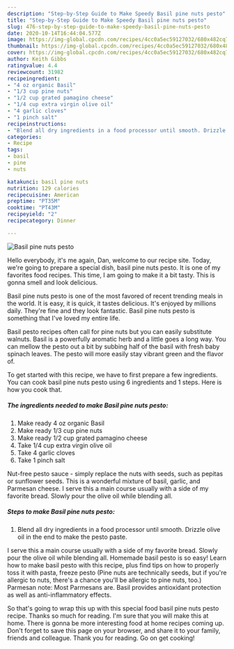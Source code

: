 ```yaml
---
description: "Step-by-Step Guide to Make Speedy Basil pine nuts pesto"
title: "Step-by-Step Guide to Make Speedy Basil pine nuts pesto"
slug: 476-step-by-step-guide-to-make-speedy-basil-pine-nuts-pesto
date: 2020-10-14T16:44:04.577Z
image: https://img-global.cpcdn.com/recipes/4cc0a5ec59127032/680x482cq70/basil-pine-nuts-pesto-recipe-main-photo.jpg
thumbnail: https://img-global.cpcdn.com/recipes/4cc0a5ec59127032/680x482cq70/basil-pine-nuts-pesto-recipe-main-photo.jpg
cover: https://img-global.cpcdn.com/recipes/4cc0a5ec59127032/680x482cq70/basil-pine-nuts-pesto-recipe-main-photo.jpg
author: Keith Gibbs
ratingvalue: 4.4
reviewcount: 31982
recipeingredient:
- "4 oz organic Basil"
- "1/3 cup pine nuts"
- "1/2 cup grated pamagino cheese"
- "1/4 cup extra virgin olive oil"
- "4 garlic cloves"
- "1 pinch salt"
recipeinstructions:
- "Blend all dry ingredients in a food processor until smooth. Drizzle olive oil in the end to make the pesto paste."
categories:
- Recipe
tags:
- basil
- pine
- nuts

katakunci: basil pine nuts 
nutrition: 129 calories
recipecuisine: American
preptime: "PT35M"
cooktime: "PT43M"
recipeyield: "2"
recipecategory: Dinner

---
```



![Basil pine nuts pesto](https://img-global.cpcdn.com/recipes/4cc0a5ec59127032/680x482cq70/basil-pine-nuts-pesto-recipe-main-photo.jpg)

Hello everybody, it's me again, Dan, welcome to our recipe site. Today, we're going to prepare a special dish, basil pine nuts pesto. It is one of my favorites food recipes. This time, I am going to make it a bit tasty. This is gonna smell and look delicious.

Basil pine nuts pesto is one of the most favored of recent trending meals in the world. It is easy, it is quick, it tastes delicious. It's enjoyed by millions daily. They're fine and they look fantastic. Basil pine nuts pesto is something that I've loved my entire life.

Basil pesto recipes often call for pine nuts but you can easily substitute walnuts. Basil is a powerfully aromatic herb and a little goes a long way. You can mellow the pesto out a bit by subbing half of the basil with fresh baby spinach leaves. The pesto will more easily stay vibrant green and the flavor of.


To get started with this recipe, we have to first prepare a few ingredients. You can cook basil pine nuts pesto using 6 ingredients and 1 steps. Here is how you cook that.

<!--inarticleads1-->

##### The ingredients needed to make Basil pine nuts pesto:

1. Make ready 4 oz organic Basil
1. Make ready 1/3 cup pine nuts
1. Make ready 1/2 cup grated pamagino cheese
1. Take 1/4 cup extra virgin olive oil
1. Take 4 garlic cloves
1. Take 1 pinch salt


Nut-free pesto sauce - simply replace the nuts with seeds, such as pepitas or sunflower seeds. This is a wonderful mixture of basil, garlic, and Parmesan cheese. I serve this a main course usually with a side of my favorite bread. Slowly pour the olive oil while blending all. 

<!--inarticleads2-->

##### Steps to make Basil pine nuts pesto:

1. Blend all dry ingredients in a food processor until smooth. Drizzle olive oil in the end to make the pesto paste.


I serve this a main course usually with a side of my favorite bread. Slowly pour the olive oil while blending all. Homemade basil pesto is so easy! Learn how to make basil pesto with this recipe, plus find tips on how to properly toss it with pasta, freeze pesto (Pine nuts are technically seeds, but if you&#39;re allergic to nuts, there&#39;s a chance you&#39;ll be allergic to pine nuts, too.) Parmesan note: Most Parmesans are. Basil provides antioxidant protection as well as anti-inflammatory effects. 

So that's going to wrap this up with this special food basil pine nuts pesto recipe. Thanks so much for reading. I'm sure that you will make this at home. There is gonna be more interesting food at home recipes coming up. Don't forget to save this page on your browser, and share it to your family, friends and colleague. Thank you for reading. Go on get cooking!
